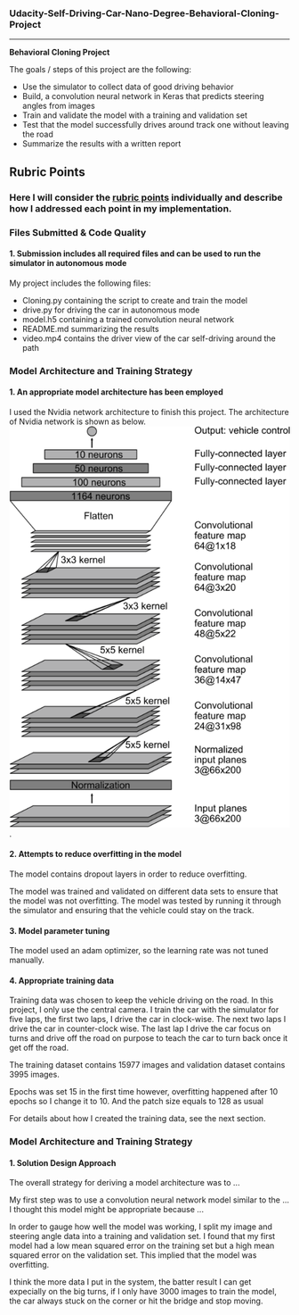 ### Udacity-Self-Driving-Car-Nano-Degree-Behavioral-Cloning-Project
---

**Behavioral Cloning Project**

The goals / steps of this project are the following:
* Use the simulator to collect data of good driving behavior
* Build, a convolution neural network in Keras that predicts steering angles from images
* Train and validate the model with a training and validation set
* Test that the model successfully drives around track one without leaving the road
* Summarize the results with a written report

## Rubric Points
### Here I will consider the [rubric points](https://review.udacity.com/#!/rubrics/432/view) individually and describe how I addressed each point in my implementation.  

### Files Submitted & Code Quality

#### 1. Submission includes all required files and can be used to run the simulator in autonomous mode

My project includes the following files:
* Cloning.py containing the script to create and train the model
* drive.py for driving the car in autonomous mode
* model.h5 containing a trained convolution neural network 
* README.md summarizing the results
* video.mp4 contains the driver view of the car self-driving around the path

### Model Architecture and Training Strategy

#### 1. An appropriate model architecture has been employed

I used the Nvidia network architecture to finish this project. The architecture of Nvidia network is shown as below. ![](/examples/cnn_nvidia.png).

#### 2. Attempts to reduce overfitting in the model

The model contains dropout layers in order to reduce overfitting.

The model was trained and validated on different data sets to ensure that the model was not overfitting. The model was tested by running it through the simulator and ensuring that the vehicle could stay on the track.

#### 3. Model parameter tuning

The model used an adam optimizer, so the learning rate was not tuned manually.

#### 4. Appropriate training data

Training data was chosen to keep the vehicle driving on the road. In this project, I only use the central camera. I train the car with the simulator for five laps, the first two laps, I drive the car in clock-wise. The next two laps I drive the car in counter-clock wise. The last lap I drive the car focus on turns and drive off the road on purpose to teach the car to turn back once it get off the road. 

The training dataset contains 15977 images and validation dataset contains 3995 images. 

Epochs was set 15 in the first time however, overfitting happened after 10 epochs so I change it to 10. And the patch size equals to 128 as usual

For details about how I created the training data, see the next section. 

### Model Architecture and Training Strategy

#### 1. Solution Design Approach

The overall strategy for deriving a model architecture was to ...

My first step was to use a convolution neural network model similar to the ... I thought this model might be appropriate because ...

In order to gauge how well the model was working, I split my image and steering angle data into a training and validation set. I found that my first model had a low mean squared error on the training set but a high mean squared error on the validation set. This implied that the model was overfitting. 

I think the more data I put in the system, the batter result I can get expecially on the big turns, if I only have 3000 images to train the model, the car always stuck on the corner or hit the bridge and stop moving.
